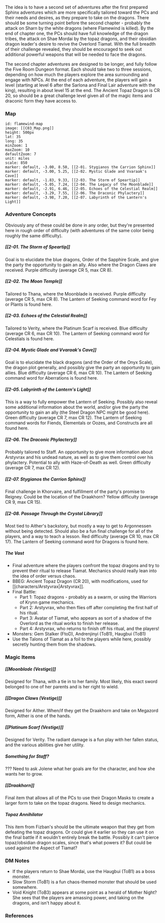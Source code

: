 
The idea is to have a second set of adventures after the first prepared Sphinx adventures which are more specifically tailored toward the PCs and their needs and desires, as they prepare to take on the dragons. There should be some turning point before the second chapter - probably the attack on Sharn by the white dragons (where Flamewind is killed). By the end of chapter one, the PCs should have full knowledge of the dragon tribes, the attack on Shae Mordai by the topaz dragons, and their obsidian dragon leader's desire to revive the Overlord Tiamat. With the full breadth of their challenge revealed, they should be encouraged to seek out additional powerful weapons that will be needed to face the dragons.

The second chapter adventures are designed to be longer, and fully follow the Five Room Dungeon format. Each should take two to three sessions, depending on how much the players explore the area surrounding and engage with NPCs. At the end of each adventure, the players will gain a level (starting at level 6 after the Sarlona and Final Lair adventure with the king), resulting in about level 15 at the end. The Ancient Topaz Dragon is CR 20, so should be a great challenge level given all of the magic items and draconic form they have access to.

### Map

```leaflet
id: flamewind-map
image: [[C03_Map.png]]
height: 500px
lat: 35
long: 35
minZoom: 1
maxZoom: 10
defaultZoom: 7
unit: miles
scale: 850
marker: default, -3.00, 8.50, [[2-01. Stygianos the Carrion Sphinx]]
marker: default, -3.00, 5.25, [[2-02. Mystic Glade and Vvaraak's Cave]]
marker: default, -1.83, 9.33, [[2-03. The Storm of Speartip]]
marker: default, -5.05, 7.24, [[2-04. The Legacy of the Moonblade]]
marker: default, -2.91, 6.46, [[2-05. Echoes of the Celestial Realm]]
marker: default, -3.29, 7.55, [[2-06. The Draconic Phylactery]]
marker: default, -3.98, 7.20, [[2-07. Labyrinth of the Lantern's Light]]
```

### Adventure Concepts
Obviously any of these could be done in any order, but they're presented here in rough order of difficulty (with adventures of the same color being roughly the same difficulty).

##### [[2-01. The Storm of Speartip]]
Goal is to elucidate the blue dragons, Order of the Sapphire Scale, and give the party the opportunity to gain an ally. Also where the Dragon Claws are received. Purple difficulty (average CR 5, max CR 8).

##### [[2-02. The Moon Temple]]
Tailored to Thana, where the Moonblade is received. Purple difficulty (average CR 5, max CR 8). The Lantern of Seeking command word for Fey or Plants is found here.

##### [[2-03. Echoes of the Celestial Realm]]
Tailored to Verity, where the Platinum Scarf is received. Blue difficulty (average CR 6, max CR 10). The Lantern of Seeking command word for Celestials is found here.

##### [[2-04. Mystic Glade and Vvaraak's Cave]]
Goal is to elucidate the black dragons (and the Order of the Onyx Scale), the dragon plot generally, and possibly give the party an opportunity to gain allies. Blue difficulty (average CR 6, max CR 10). The Lantern of Seeking command word for Aberrations is found here.

##### [[2-05. Labyrinth of the Lantern's Light]]
This is a way to fully empower the Lantern of Seeking. Possibly also reveal some additional information about the world, and/or give the party the opportunity to gain an ally (the Steel Dragon NPC might be good here). Green difficulty (average CR 7, max CR 12). The Lantern of Seeking command words for Fiends, Elementals or Oozes, and Constructs are all found here.

##### [[2-06. The Draconic Phylactery]]
Probably taliored to Staff. An opportunity to give more information about Arstyvrax and his undead nature, as well as to give them control over his phylactery. Potential to ally with Haze-of-Death as well. Green difficulty (average CR 7, max CR 12).

##### [[2-07. Stygianos the Carrion Sphinx]]
Final challenge in Khorvaire, and fulfillment of the party's promise to Reigney. Could be the location of the Draakhorn? Yellow difficulty (average CR 9, max CR 15).

##### [[2-08. Passage Through the Crystal Library]]
Most tied to Aither's backstory, but mostly a way to get to Argonnessen without being detected. Should also be a fun final challenge for all of the players, and a way to teach a lesson. Red difficulty (average CR 10, max CR 17). The Lantern of Seeking command word for Dragons is found here.

##### The Vast

* Final adventure where the players confront the topaz dragons and try to prevent their ritual to release Tiamat. Mechanics should really lean into the idea of order versus chaos.
* BBEG: Ancient Topaz Dragon (CR 20), with modifications, used for [[characters/Arstyvrax|Arstyvrax]].
* Final Battle:
	* Part 1: Topaz dragons - probably as a swarm, or using the Warriors of Krynn game mechanics.
	* Part 2: Arstyvrax, who then flies off after completing the first half of his ritual.
	* Part 3: Avatar of Tiamat, who appears as sort of a shadow of the Overlord as the ritual works to finish her release.
	* Part 4: Arstyvrax, who returns to finish off his ritual, and the players!
* Monsters: Gem Stalker (FtoD), Andrenjinyi (ToB1), Haugbui (ToB1)
* Use the Talons of Tiamat as a foil to the players while here, possibly secretly hunting them from the shadows.

### Magic Items

##### [[Moonblade (Vestige)]]

Designed for Thana, with a tie in to her family. Most likely, this exact sword belonged to one of her parents and is her right to wield.

##### [[Dragon Claws (Vestige)]]

Designed for Aither. When/if they get the Draakhorn and take on Megazord form, Aither is one of the hands.

##### [[Platinum Scarf (Vestige)]]

Designed for Verity. The radiant damage is a fun play with her fallen status, and the various abilities give her utility.

##### Something for Staff?

??? Need to ask Jolene what her goals are for the character, and how she wants her to grow.

##### [[Draakhorn]]

Final item that allows all of the PCs to use their Dragon Masks to create a larger form to take on the topaz dragons. Need to design mechanics.

##### Topaz Annihilator

This item from Fizban's should be the ultimate weapon that they get from defeating the topaz dragons. Or could give it earlier so they can use it on the final battle if it wouldn't entirely break the battle. Possibly it can't pierce topaz/obsidian dragon scales, since that's what powers it? But could be used against the Aspect of Tiamat?

### DM Notes

* If the players return to Shae Mordai, use the Haugbui (ToB1) as a boss monster.
* Slow Storm (ToB1) is a fun chaos-themed monster that should be used somewhere.
* Void Knight (ToB3) appears at some point as a herald of Mother Night? She sees that the players are amassing power, and taking on the dragons, and isn't happy about it.

### References

